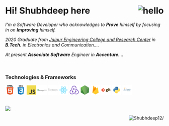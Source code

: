 # Hi! Shubhdeep here <img align= "right" alt="hello" src="https://media.giphy.com/media/42tS2cfBtj8Y/giphy.gif?cid=ecf05e47pw1f9dy6aeirtldn5p8avyxtnn9fwdy8lsitpacy&rid=giphy.gif&ct=s" />

<p>
<em>  
I'm a Software Developer who acknowledges to <b>Prove</b> himself by focusing in on <b>Improving</b> himself.

2020 Graduate from <a href = "https://www.jecrcfoundation.com/">Jaipur Engineering College and Research Center</a> in <b>B.Tech.</b> in Electronics and Communication....

At present <b>Associate Software</b> Engineer in <b>Accenture</b>....
</em>

</p>
<br>

### Technologies & Frameworks

<code><img height="30" src="https://raw.githubusercontent.com/github/explore/80688e429a7d4ef2fca1e82350fe8e3517d3494d/topics/html/html.png"></code>
<code><img height="30" src="https://raw.githubusercontent.com/github/explore/80688e429a7d4ef2fca1e82350fe8e3517d3494d/topics/css/css.png"></code>
<code><img height="30" src="https://raw.githubusercontent.com/github/explore/80688e429a7d4ef2fca1e82350fe8e3517d3494d/topics/javascript/javascript.png"></code>
<code><img height="30" src="https://raw.githubusercontent.com/github/explore/80688e429a7d4ef2fca1e82350fe8e3517d3494d/topics/mongodb/mongodb.png"></code>
<code><img height="30" src="https://raw.githubusercontent.com/github/explore/80688e429a7d4ef2fca1e82350fe8e3517d3494d/topics/express/express.png"></code>
<code><img height="30" src="https://raw.githubusercontent.com/github/explore/80688e429a7d4ef2fca1e82350fe8e3517d3494d/topics/react/react.png"></code>
<code><img height="30" src="https://raw.githubusercontent.com/github/explore/80688e429a7d4ef2fca1e82350fe8e3517d3494d/topics/redux/redux.png"></code>
<code><img height="30" src="https://raw.githubusercontent.com/github/explore/80688e429a7d4ef2fca1e82350fe8e3517d3494d/topics/nodejs/nodejs.png"></code>
<code><img height="30" src="https://raw.githubusercontent.com/github/explore/80688e429a7d4ef2fca1e82350fe8e3517d3494d/topics/firebase/firebase.png"></code>
<code><img height="30" src="https://raw.githubusercontent.com/github/explore/80688e429a7d4ef2fca1e82350fe8e3517d3494d/topics/git/git.png"></code>
<code><img height="30" src="https://raw.githubusercontent.com/github/explore/80688e429a7d4ef2fca1e82350fe8e3517d3494d/topics/python/python.png"></code>
<code><img height="30" src="https://raw.githubusercontent.com/github/explore/80688e429a7d4ef2fca1e82350fe8e3517d3494d/topics/java/java.png"></code>

<br>
<a href="https://github.com/Shubhdeep12">
  <img align="center" src="https://github-readme-stats.vercel.app/api/top-langs/?username=Shubhdeep12&theme=dark&hide_langs_below=1" />
</a>
<p align="right"> <img src=https://komarev.com/ghpvc/?username=Shubhdeep12 alt=Shubhdeep12/></p>
